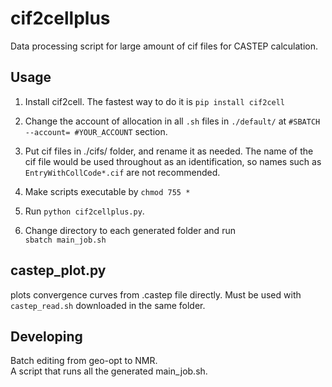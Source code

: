 # cif2cellplus
Data processing script for large amount of cif files for CASTEP calculation.

## Usage
1. Install cif2cell. The fastest way to do it is ```pip install cif2cell```

2. Change the account of allocation in all `.sh` files in `./default/` at  ```#SBATCH --account= #YOUR_ACCOUNT``` section.

3. Put cif files in ./cifs/ folder, and rename it as needed. The name of the cif file would be used throughout as an identification, so names such as `EntryWithCollCode*.cif` are not recommended.

4. Make scripts executable by `chmod 755 *`

5. Run `python cif2cellplus.py`.

6. Change directory to each generated folder and run\
`sbatch main_job.sh`

## castep_plot.py
plots convergence curves from .castep file directly. Must be used with `castep_read.sh` downloaded in the same folder.

## Developing
Batch editing from geo-opt to NMR.\
A script that runs all the generated main_job.sh.
